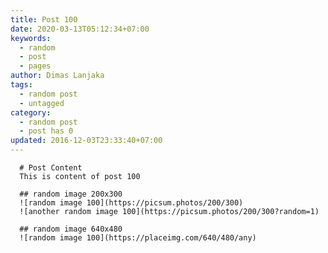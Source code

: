 ```yaml
---
title: Post 100
date: 2020-03-13T05:12:34+07:00
keywords:
  - random
  - post
  - pages
author: Dimas Lanjaka
tags:
  - random post
  - untagged
category:
  - random post
  - post has 0
updated: 2016-12-03T23:33:40+07:00
---
```


      # Post Content
      This is content of post 100

      ## random image 200x300
      ![random image 100](https://picsum.photos/200/300)
      ![another random image 100](https://picsum.photos/200/300?random=1)

      ## random image 640x480
      ![random image 100](https://placeimg.com/640/480/any)
      